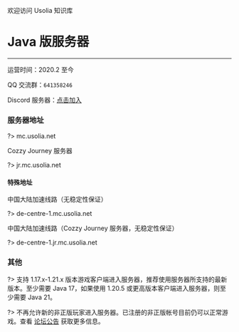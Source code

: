 欢迎访问 Usolia 知识库

# Java 版服务器

----------

运营时间：2020.2 至今

QQ 交流群：`641358246`

Discord 服务器：[点击加入](https://discord.gg/hDNMZv5)

### 服务器地址

?> mc.usolia.net

Cozzy Journey 服务器

?> jr.mc.usolia.net

#### 特殊地址

中国大陆加速线路（无稳定性保证）

?> de-centre-1.mc.usolia.net

中国大陆加速线路（Cozzy Journey 服务器，无稳定性保证）

?> de-centre-1.jr.mc.usolia.net

### 其他

?> 支持 1.17.x-1.21.x 版本游戏客户端进入服务器，推荐使用服务器所支持的最新版本。至少需要 Java 17，如果使用 1.20.5 或更高版本客户端进入服务器，则至少需要 Java 21。

?> 不再允许新的非正版玩家进入服务器。已注册的非正版帐号目前仍可以正常游戏。查看 [论坛公告](https://usolia.net/threads/365/) 获取更多信息。
